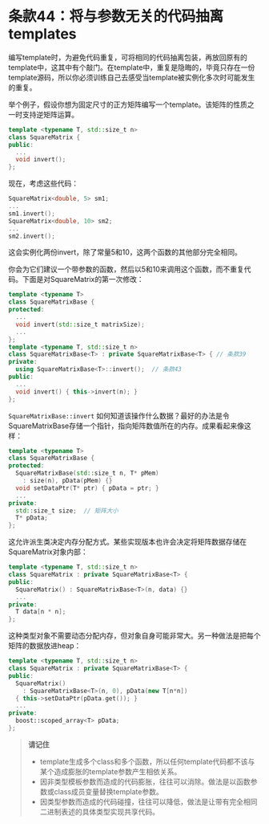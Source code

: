 # 条款44：将与参数无关的代码抽离templates

编写template时，为避免代码重复，可将相同的代码抽离包装，再放回原有的template中，这其中有个敲门。在template中，重复是隐晦的，毕竟只存在一份template源码，所以你必须训练自己去感受当template被实例化多次时可能发生的重复。

举个例子，假设你想为固定尺寸的正方矩阵编写一个template。该矩阵的性质之一时支持逆矩阵运算。

```cpp
template <typename T, std::size_t n>
class SquareMatrix {
public:
  ...
  void invert();
};
```

现在，考虑这些代码：

```cpp
SquareMatrix<double, 5> sm1;
...
sm1.invert();
SquareMatrix<double, 10> sm2;
...
sm2.invert();
```

这会实例化两份invert，除了常量5和10，这两个函数的其他部分完全相同。

你会为它们建议一个带参数的函数，然后以5和10来调用这个函数，而不重复代码。下面是对SquareMatrix的第一次修改：

```cpp
template <typename T>
class SquareMatrixBase {
protected:
  ...
  void invert(std::size_t matrixSize);
  ...
};
template <typename T, std::size_t n>
class SquareMatrixBase<T> : private SquareMatrixBase<T> { // 条款39
private: 
  using SquareMatrixBase<T>::invert();  // 条款43
public:
  ...
  void invert() { this->invert(n); }
};
```

`SquareMatrixBase::invert` 如何知道该操作什么数据？最好的办法是令SquareMatrixBase存储一个指针，指向矩阵数值所在的内存。成果看起来像这样：

```cpp
template <typename T>
class SquareMatrixBase {
protected:
  SquareMatrixBase(std::size_t n, T* pMem) 
    : size(n), pData(pMem) {}
  void setDataPtr(T* ptr) { pData = ptr; }
  ...
private:
  std::size_t size;  // 矩阵大小
  T* pData;
};
```

这允许派生类决定内存分配方式。某些实现版本也许会决定将矩阵数据存储在SquareMatrix对象内部：

```cpp
template <typename T, std::size_t n>
class SquareMatrix : private SquareMatrixBase<T> {
public:
  SquareMatrix() : SquareMatrixBase<T>(n, data) {}
  ...
private:
  T data[n * n];
};
```

这种类型对象不需要动态分配内存，但对象自身可能非常大。另一种做法是把每个矩阵的数据放进heap：

```cpp
template <typename T, std::size_t n>
class SquareMatrix : private SquareMatrixBase<T> {
public:
  SquareMatrix() 
    : SquareMatrixBase<T>(n, 0), pData(new T[n*n])
  { this->setDataPtr(pData.get()); }
  ...
private:
  boost::scoped_array<T> pData;
};
```

> **请记住**
>
> - template生成多个class和多个函数，所以任何template代码都不该与某个造成膨胀的template参数产生相依关系。
> - 因非类型模板参数而造成的代码膨胀，往往可以消除。做法是以函数参数或class成员变量替换template参数。
> - 因类型参数而造成的代码碰撞，往往可以降低，做法是让带有完全相同二进制表述的具体类型实现共享代码。